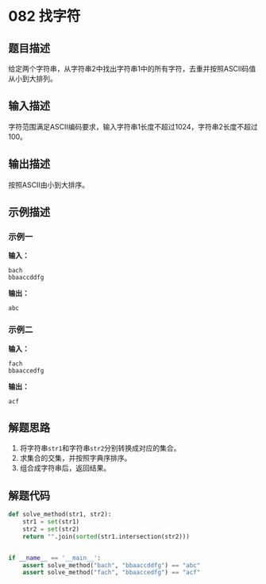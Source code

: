 # 082 找字符

## 题目描述

给定两个字符串，从字符串2中找出字符串1中的所有字符，去重并按照ASCII码值从小到大排列。

## 输入描述

字符范围满足ASCII编码要求，输入字符串1长度不超过1024，字符串2长度不超过100。

## 输出描述

按照ASCII由小到大排序。

## 示例描述

### 示例一

**输入：**
```text
bach
bbaaccddfg
```

**输出：**
```text
abc
```

### 示例二

**输入：**
```text
fach
bbaaccedfg
```

**输出：**
```text
acf
```

## 解题思路

1. 将字符串`str1`和字符串`str2`分别转换成对应的集合。
2. 求集合的交集，并按照字典序排序。
3. 组合成字符串后，返回结果。

## 解题代码

```python
def solve_method(str1, str2):
    str1 = set(str1)
    str2 = set(str2)
    return "".join(sorted(str1.intersection(str2)))


if __name__ == '__main__':
    assert solve_method("bach", "bbaaccddfg") == "abc"
    assert solve_method("fach", "bbaaccedfg") == "acf"
```